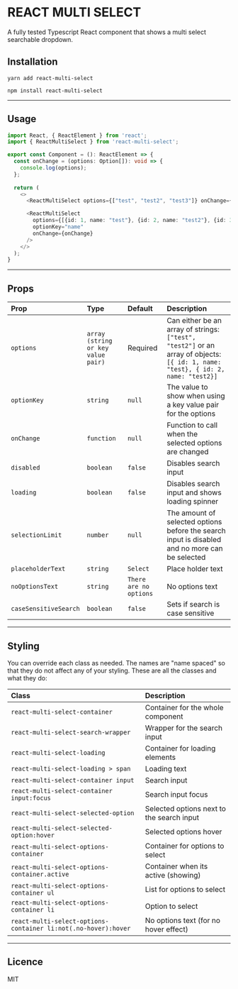 # REACT MULTI SELECT 

A fully tested Typescript React component that shows a multi select searchable dropdown.

## Installation
```
yarn add react-multi-select
```
```
npm install react-multi-select
```
----

## Usage
```ts
import React, { ReactElement } from 'react';
import { ReactMultiSelect } from 'react-multi-select';

export const Component = (): ReactElement => {
  const onChange = (options: Option[]): void => {
    console.log(options);
  };
  
  return (
    <>
      <ReactMultiSelect options={["test", "test2", "test3"]} onChange={onChange} />

      <ReactMultiSelect
        options={[{id: 1, name: "test"}, {id: 2, name: "test2"}, {id: 3, name: "test3"}]}
        optionKey="name"
        onChange={onChange}
      />
    </>
  );
}

```

----

## Props

| Prop  | Type  | Default | Description |
|:--------- | :---- | :----   |:----  |
| `options` | `array (string or key value pair)` | Required | Can either be an array of strings: `["test", "test2"]` or an array of objects: `[{ id: 1, name: "test}, { id: 2, name: "test2}]`
| `optionKey` | `string` | `null` | The value to show when using a key value pair for the options
| `onChange` | `function` | `null` | Function to call when the selected options are changed
| `disabled` | `boolean` | `false` | Disables search input
| `loading` | `boolean` | `false` | Disables search input and shows loading spinner
| `selectionLimit` | `number` | `null` | The amount of selected options before the search input is disabled and no more can be selected
| `placeholderText` | `string` | `Select` | Place holder text
| `noOptionsText` | `string` | `There are no options` | No options text
| `caseSensitiveSearch` | `boolean` | `false` | Sets if search is case sensitive

----

## Styling 

You can override each class as needed. The names are "name spaced" so that they do not affect any of your styling. These are all the classes and what they do:

| Class | Description
|:--------- | :----
| `react-multi-select-container` | Container for the whole component
| `react-multi-select-search-wrapper` | Wrapper for the search input
| `react-multi-select-loading` | Container for loading elements
| `react-multi-select-loading > span` | Loading text
| `react-multi-select-container input` | Search input
| `react-multi-select-container input:focus` | Search input focus
| `react-multi-select-selected-option` | Selected options next to the search input
| `react-multi-select-selected-option:hover` | Selected options hover
| `react-multi-select-options-container` | Container for options to select
| `react-multi-select-options-container.active` | Container when its active (showing)
| `react-multi-select-options-container ul` | List for options to select
| `react-multi-select-options-container li` | Option to select
| `react-multi-select-options-container li:not(.no-hover):hover` | No options text (for no hover effect)

----

## Licence
MIT
